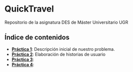 # QuickTravel
 Repositorio de la asignatura DES de Máster Universitario UGR


## Índice de contenidos

- [**Práctica 1**](Practica1/): Descripción inicial de nuestro problema.
- [**Práctica 2**](Practica2/): Elaboración de historias de usuario
- [**Práctica 3**](Practica3/):
- [**Práctica 4**](Practica4/):
